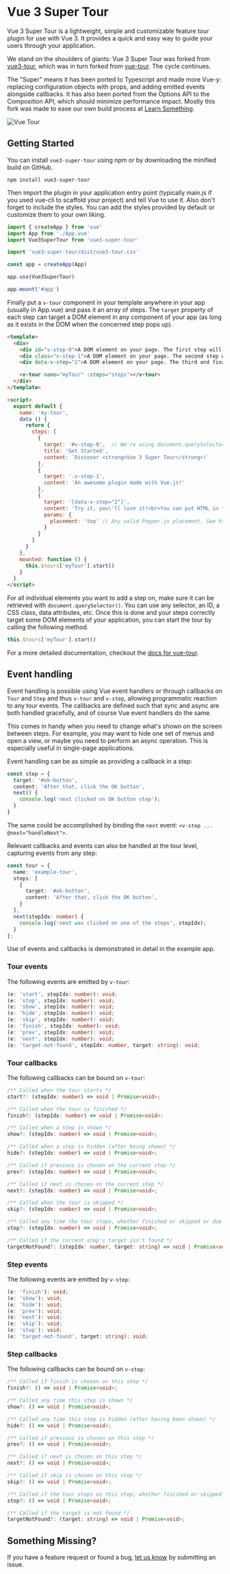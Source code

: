 # Vue 3 Super Tour

Vue 3 Super Tour is a lightweight, simple and customizable feature tour plugin for use with Vue 3. It provides a quick and easy way to guide your users through your application.

We stand on the shoulders of giants: Vue 3 Super Tour was forked from [vue3-tour](https://github.com/alexandreDavid/vue3-tour), which was in turn forked from [vue-tour](https://github.com/pulsardev/vue-tour). The cycle continues.

The "Super" means it has been ported to Typescript and made more Vue-y: replacing configuration objects with props, and adding emitted events alongside callbacks. It has also been ported from the Options API to the Composition API, which should minimize performance impact. Mostly this fork was made to ease our own build process at [Learn Something](https://github.com/LearnSomethingTeam).

![Vue Tour](./screenshot.gif "Vue Tour")


## Getting Started

You can install `vue3-super-tour` using npm or by downloading the minified build on GitHub.

```
npm install vue3-super-tour
```

Then import the plugin in your application entry point (typically main.js if you used vue-cli to scaffold your project) and tell Vue to use it. Also don't forget to include the styles. You can add the styles provided by default or customize them to your own liking.

```javascript
import { createApp } from 'vue'
import App from './App.vue'
import Vue3SuperTour from 'vue3-super-tour'

import 'vue3-super-tour/dist/vue3-tour.css'

const app = createApp(App)

app.use(Vue3SuperTour)

app.mount('#app')
```

Finally put a `v-tour` component in your template anywhere in your app (usually in App.vue) and pass it an array of steps.
The `target` property of each step can target a DOM element in any component of your app (as long as it exists in the DOM when the concerned step pops up).

```html
<template>
  <div>
    <div id="v-step-0">A DOM element on your page. The first step will pop on this element because its ID is 'v-step-0'.</div>
    <div class="v-step-1">A DOM element on your page. The second step will pop on this element because its ID is 'v-step-1'.</div>
    <div data-v-step="2">A DOM element on your page. The third and final step will pop on this element because its ID is 'v-step-2'.</div>

    <v-tour name="myTour" :steps="steps"></v-tour>
  </div>
</template>

<script>
  export default {
    name: 'my-tour',
    data () {
      return {
        steps: [
          {
            target: '#v-step-0',  // We're using document.querySelector() under the hood
            title: 'Get Started',
            content: `Discover <strong>Vue 3 Super Tour</strong>!`
          },
          {
            target: '.v-step-1',
            content: 'An awesome plugin made with Vue.js!'
          },
          {
            target: '[data-v-step="2"]',
            content: 'Try it, you\'ll love it!<br>You can put HTML in the steps and completely customize the DOM to suit your needs.',
            params: {
              placement: 'top' // Any valid Popper.js placement. See https://popper.js.org/popper-documentation.html#Popper.placements
            }
          }
        ]
      }
    },
    mounted: function () {
      this.$tours['myTour'].start()
    }
  }
</script>
```

For all individual elements you want to add a step on, make sure it can be retrieved with `document.querySelector()`. You can use any selector, an ID, a CSS class, data attributes, etc.
Once this is done and your steps correctly target some DOM elements of your application, you can start the tour by calling the following method.

```javascript
this.$tours['myTour'].start()
```

For a more detailed documentation, checkout the [docs for vue-tour](https://github.com/pulsardev/vue-tour/wiki).

## Event handling

Event handling is possible using Vue event handlers or through callbacks on `Tour` and `Step` and thus `v-tour` and `v-step`, allowing programmatic reaction to any tour events. The callbacks are defined such that sync and async are both handled gracefully, and of course Vue event handlers do the same.

This comes in handy when you need to change what's shown on the screen between steps. For example, you may want to hide
one set of menus and open a view, or maybe you need to perform an async operation. This is especially useful in single-page applications.

Event handling can be as simple as providing a callback in a step:

```typescript
const step = {
  target: '#ok-button',
  content: 'After that, click the OK button',
  next() {
    console.log('next clicked on OK button step');
  }
}
```

The same could be accomplished by binding the `next` event: `<v-step ... @next="handleNext">`.

Relevant callbacks and events can also be handled at the tour level, capturing events from any step:

```typescript
const tour = {
  name: 'example-tour',
  steps: [
    {
      target: '#ok-button',
      content: 'After that, click the OK button',
    }
  ],
  next(stepIdx: number) {
    console.log('next was clicked on one of the steps', stepIdx);
  }
};
```

Use of events and callbacks is demonstrated in detail in the example app.

### Tour events

The following events are emitted by `v-tour`:
```typescript
(e: 'start', stepIdx: number): void;
(e: 'stop', stepIdx: number): void;
(e: 'show', stepIdx: number): void;
(e: 'hide', stepIdx: number): void;
(e: 'skip', stepIdx: number): void;
(e: 'finish', stepIdx: number): void;
(e: 'prev', stepIdx: number): void;
(e: 'next', stepIdx: number): void;
(e: 'target-not-found', stepIdx: number, target: string): void;
```

### Tour callbacks

The following callbacks can be bound on `v-tour`:

```typescript
/** Called when the tour starts */
start?: (stepIdx: number) => void | Promise<void>;

/** Called when the tour is finished */
finish?: (stepIdx: number) => void | Promise<void>;

/** Called when a step is shown */
show?: (stepIdx: number) => void | Promise<void>;

/** Called when a step is hidden (after being shown) */
hide?: (stepIdx: number) => void | Promise<void>;

/** Called if previous is chosen on the current step */
prev?: (stepIdx: number) => void | Promise<void>;

/** Called if next is chosen on the current step */
next?: (stepIdx: number) => void | Promise<void>;

/** Called when the tour is skipped */
skip?: (stepIdx: number) => void | Promise<void>;

/** Called any time the tour stops, whether finished or skipped or due to an error */
stop?: (stepIdx: number) => void | Promise<void>;

/** Called if the current step's target isn't found */
targetNotFound?: (stepIdx: number, target: string) => void | Promise<void>;
```

### Step events

The following events are emitted by `v-step`:

```typescript
(e: 'finish'): void;
(e: 'show'): void;
(e: 'hide'): void;
(e: 'prev'): void;
(e: 'next'): void;
(e: 'skip'): void;
(e: 'stop'): void;
(e: 'target-not-found', target: string): void;
```

### Step callbacks

The following callbacks can be bound on `v-step`:

```typescript
/** Called if finish is chosen on this step */
finish?: () => void | Promise<void>;

/** Called any time this step is shown */
show?: () => void | Promise<void>;

/** Called any time this step is hidden (after having been shown) */
hide?: () => void | Promise<void>;

/** Called if previous is chosen on this step */
prev?: () => void | Promise<void>;

/** Called if next is chosen on this step */
next?: () => void | Promise<void>;

/** Called if skip is chosen on this step */
skip?: () => void | Promise<void>;

/** Called if the tour stops on this step, whether finished or skipped or due to an error */
stop?: () => void | Promise<void>;

/** Called if the target is not found */
targetNotFound?: (target: string) => void | Promise<void>;
```

## Something Missing?

If you have a feature request or found a bug, [let us know](https://github.com/LearnSomethingTeam/vue3-super-tour/issues) by submitting an issue.
